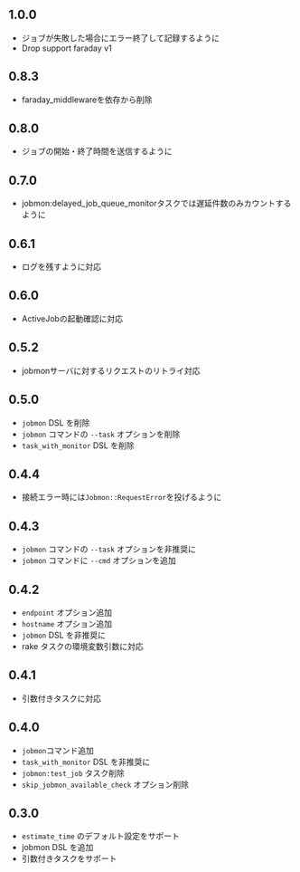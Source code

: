 ## 1.0.0

- ジョブが失敗した場合にエラー終了して記録するように
- Drop support faraday v1

## 0.8.3

- faraday_middlewareを依存から削除

## 0.8.0

- ジョブの開始・終了時間を送信するように

## 0.7.0

- jobmon:delayed_job_queue_monitorタスクでは遅延件数のみカウントするように

## 0.6.1

- ログを残すように対応

## 0.6.0

- ActiveJobの起動確認に対応

## 0.5.2

- jobmonサーバに対するリクエストのリトライ対応

## 0.5.0

- `jobmon` DSL を削除
- `jobmon` コマンドの `--task` オプションを削除
- `task_with_monitor` DSL を削除

## 0.4.4

- 接続エラー時には`Jobmon::RequestError`を投げるように

## 0.4.3

- `jobmon` コマンドの `--task` オプションを非推奨に
- `jobmon` コマンドに `--cmd` オプションを追加

## 0.4.2

- `endpoint` オプション追加
- `hostname` オプション追加
- `jobmon` DSL を非推奨に
- rake タスクの環境変数引数に対応

## 0.4.1

- 引数付きタスクに対応

## 0.4.0

- `jobmon`コマンド追加
- `task_with_monitor` DSL を非推奨に
- `jobmon:test_job` タスク削除
- `skip_jobmon_available_check` オプション削除

## 0.3.0

- `estimate_time` のデフォルト設定をサポート
- jobmon DSL を追加
- 引数付きタスクをサポート
